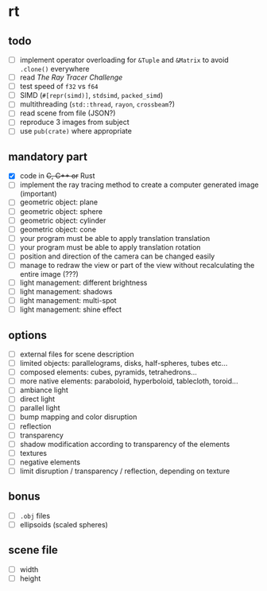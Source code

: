 # rt

## todo

- [ ] implement operator overloading for `&Tuple` and `&Matrix` to avoid `.clone()` everywhere
- [ ] read *The Ray Tracer Challenge*
- [ ] test speed of `f32` vs `f64`
- [ ] SIMD (`#[repr(simd)]`, `stdsimd`, `packed_simd`)
- [ ] multithreading (`std::thread`, `rayon`, `crossbeam`?)
- [ ] read scene from file (JSON?)
- [ ] reproduce 3 images from subject
- [ ] use `pub(crate)` where appropriate

## mandatory part

- [x] code in ~~C, C++ or~~ Rust
- [ ] implement the ray tracing method to create a computer generated image (important)
- [ ] geometric object: plane
- [ ] geometric object: sphere
- [ ] geometric object: cylinder
- [ ] geometric object: cone
- [ ] your program must be able to apply translation translation
- [ ] your program must be able to apply translation rotation
- [ ] position and direction of the camera can be changed easily
- [ ] manage to redraw the view or part of the view without recalculating the entire image (???)
- [ ] light management: different brightness
- [ ] light management: shadows
- [ ] light management: multi-spot
- [ ] light management: shine effect

## options

- [ ] external files for scene description
- [ ] limited objects: parallelograms, disks, half-spheres, tubes etc...
- [ ] composed elements: cubes, pyramids, tetrahedrons...
- [ ] more native elements: paraboloid, hyperboloid, tablecloth, toroid...
- [ ] ambiance light
- [ ] direct light
- [ ] parallel light
- [ ] bump mapping and color disruption
- [ ] reflection
- [ ] transparency
- [ ] shadow modification according to transparency of the elements
- [ ] textures
- [ ] negative elements
- [ ] limit disruption / transparency / reflection, depending on texture

## bonus

- [ ] `.obj` files
- [ ] ellipsoids (scaled spheres)

## scene file

- [ ] width
- [ ] height